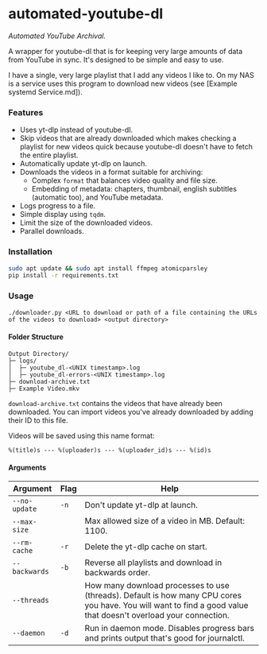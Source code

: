 # automated-youtube-dl

_Automated YouTube Archival._

A wrapper for youtube-dl that is for keeping very large amounts of data from YouTube in sync. It's designed to be simple and easy to use.

I have a single, very large playlist that I add any videos I like to. On my NAS is a service uses this program to download new videos (see [Example systemd Service.md]).

### Features

- Uses yt-dlp instead of youtube-dl.
- Skip videos that are already downloaded which makes checking a playlist for new videos quick because youtube-dl doesn't have to fetch the entire playlist.
- Automatically update yt-dlp on launch.
- Downloads the videos in a format suitable for archiving:
    - Complex `format` that balances video quality and file size.
    - Embedding of metadata: chapters, thumbnail, english subtitles (automatic too), and YouTube metadata.
- Logs progress to a file.
- Simple display using `tqdm`.
- Limit the size of the downloaded videos.
- Parallel downloads.

### Installation

```bash
sudo apt update && sudo apt install ffmpeg atomicparsley
pip install -r requirements.txt
```

### Usage

`./downloader.py <URL to download or path of a file containing the URLs of the videos to download> <output directory>`

#### Folder Structure

```
Output Directory/
├─ logs/
│  ├─ youtube_dl-<UNIX timestamp>.log
│  ├─ youtube_dl-errors-<UNIX timestamp>.log
├─ download-archive.txt
├─ Example Video.mkv
```

`download-archive.txt` contains the videos that have already been downloaded. You can import videos you've already downloaded by adding their ID to this file.

Videos will be saved using this name format:

```
%(title)s --- %(uploader)s --- %(uploader_id)s --- %(id)s
```

#### Arguments

| Argument      | Flag | Help                                                                                                                                                            |
|---------------|------|-----------------------------------------------------------------------------------------------------------------------------------------------------------------|
| `--no-update` | `-n` | Don\'t update yt-dlp at launch.                                                                                                                                 |
| `--max-size`  |      | Max allowed size of a video in MB. Default: 1100.                                                                                                               |
| `--rm-cache`  | `-r` | Delete the yt-dlp cache on start.                                                                                                                               |
| `--backwards` | `-b` | Reverse all playlists and download in backwards order.                                                                                                          |
| `--threads`   |      | How many download processes to use (threads). Default is how many CPU cores you have. You will want to find a good value that doesn't overload your connection. |
| `--daemon`    | `-d` | Run in daemon mode. Disables progress bars and prints output that's good for journalctl.                                                                        |
 